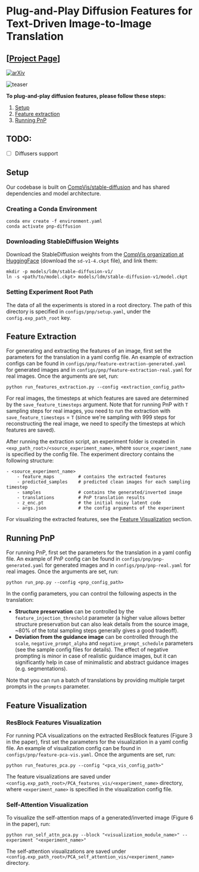 # Plug-and-Play Diffusion Features for Text-Driven Image-to-Image Translation

## [<a href="https://pnp-diffusion.github.io/" target="_blank">Project Page</a>]

[![arXiv](https://img.shields.io/badge/arXiv-PnP-b31b1b.svg)](https://arxiv.org/abs/2211.12572)

![teaser](assets/teaser.png)


**To plug-and-play diffusion features, please follow these steps:**

1. [Setup](#setup)
2. [Feature extraction](#feature-extraction)
3. [Running PnP](#running-pnp)

## TODO:
- [ ] Diffusers support


## Setup

Our codebase is built on [CompVis/stable-diffusion](https://github.com/CompVis/stable-diffusion)
and has shared dependencies and model architecture.

### Creating a Conda Environment

```
conda env create -f environment.yaml
conda activate pnp-diffusion
```

### Downloading StableDiffusion Weights

Download the StableDiffusion weights from the [CompVis organization at HuggingFace](https://huggingface.co/CompVis/stable-diffusion-v-1-4-original)
(download the `sd-v1-4.ckpt` file), and link them:
```
mkdir -p models/ldm/stable-diffusion-v1/
ln -s <path/to/model.ckpt> models/ldm/stable-diffusion-v1/model.ckpt 
```


### Setting Experiment Root Path

The data of all the experiments is stored in a root directory.
The path of this directory is specified in `configs/pnp/setup.yaml`, under the `config.exp_path_root` key.


## Feature Extraction

For generating and extracting the features of an image, first set the parameters for the translation in a yaml config file.
An example of extraction configs can be found in `configs/pnp/feature-extraction-generated.yaml` for generated images
and in `configs/pnp/feature-extraction-real.yaml` for real images. Once the arguments are set, run:

```
python run_features_extraction.py --config <extraction_config_path>
```

For real images, the timesteps at which features are saved are determined by the `save_feature_timesteps` argument.
Note that for running PnP with `T` sampling steps for real images, you need to run the extraction with `save_feature_timesteps` = `T`
(since we're sampling with 999 steps for reconstructing the real image, we need to specify the timesteps at which features are saved).


After running the extraction script, an experiment folder is created in `<exp_path_root>/<source_experiment_name>`,
where `source_experiment_name` is specified by the config file. The experiment directory contains the following structure:
```
- <source_experiment_name>
    - feature_maps         # contains the extracted features
    - predicted_samples    # predicted clean images for each sampling timestep
    - samples              # contains the generated/inverted image
    - translations         # PnP translation results
    - z_enc.pt             # the initial noisy latent code
    - args.json            # the config arguments of the experiment
```

For visualizing the extracted features, see the [Feature Visualization](#feature-visualization) section.


## Running PnP

For running PnP, first set the parameters for the translation in a yaml config file.
An example of PnP config can be found in `configs/pnp/pnp-generated.yaml` for generated images
and in `configs/pnp/pnp-real.yaml` for real images. Once the arguments are set, run:

```
python run_pnp.py --config <pnp_config_path>
```

In the config parameters, you can control the following aspects in the translation:

- **Structure preservation** can be controlled by the `feature_injection_threshold` parameter
  (a higher value allows better structure preservation but can also leak details from the source image, ~80% of the total sampling steps generally gives a good tradeoff).
- **Deviation from the guidance image** can be controlled through the `scale`, `negative_prompt_alpha` and `negative_prompt_schedule` parameters (see the sample config files for details).
The effect of negative prompting is minor in case of realistic guidance images, but it can significantly help in case of minimalistic and abstract guidance images (e.g. segmentations).

Note that you can run a batch of translations by providing multiple target prompts in the `prompts`  parameter.

## Feature Visualization

### ResBlock Features Visualization
For running PCA visualizations on the extracted ResBlock features (Figure 3 in the paper),
first set the parameters for the visualization in a yaml config file.
An example of visualization config can be found in `configs/pnp/feature-pca-vis.yaml`.
Once the arguments are set, run:

```
python run_features_pca.py --config "<pca_vis_config_path>"
```

The feature visualizations are saved under `<config.exp_path_root>/PCA_features_vis/<experiment_name>` directory,
where `<experiment_name>` is specified in the visualization config file.


### Self-Attention Visualization


To visualize the self-attention maps of a generated/inverted image (Figure 6 in the paper), run: 
```
python run_self_attn_pca.py --block "<visualization_module_name>" --experiment "<experiment_name>"
```

The self-attention visualizations are saved under `<config.exp_path_root>/PCA_self_attention_vis/<experiment_name>` directory.
